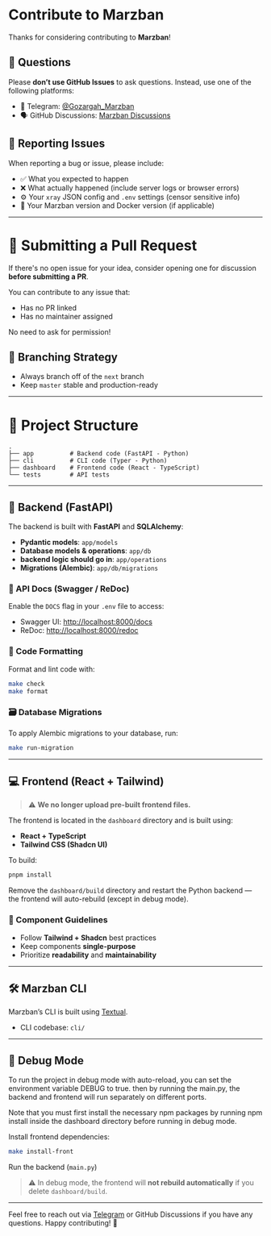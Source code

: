 

# Contribute to Marzban

Thanks for considering contributing to **Marzban**!

## 🙋 Questions

Please **don’t use GitHub Issues** to ask questions. Instead, use one of the following platforms:

* 💬 Telegram: [@Gozargah\_Marzban](https://t.me/gozargah_marzban)
* 🗣️ GitHub Discussions: [Marzban Discussions](https://github.com/gozargah/marzban/discussions)

## 🐞 Reporting Issues

When reporting a bug or issue, please include:

* ✅ What you expected to happen
* ❌ What actually happened (include server logs or browser errors)
* ⚙️ Your `xray` JSON config and `.env` settings (censor sensitive info)
* 🔢 Your Marzban version and Docker version (if applicable)

---

# 🚀 Submitting a Pull Request

If there's no open issue for your idea, consider opening one for discussion **before submitting a PR**.

You can contribute to any issue that:

* Has no PR linked
* Has no maintainer assigned

No need to ask for permission!

## 🔀 Branching Strategy

* Always branch off of the `next` branch
* Keep `master` stable and production-ready

---

# 📁 Project Structure

```text
.
├── app          # Backend code (FastAPI - Python)
├── cli          # CLI code (Typer - Python)
├── dashboard    # Frontend code (React - TypeScript)
└── tests        # API tests
```

---

## 🧠 Backend (FastAPI)

The backend is built with **FastAPI** and **SQLAlchemy**:

* **Pydantic models**: `app/models`
* **Database models & operations**: `app/db`
* **backend logic should go in**: `app/operations`
* **Migrations (Alembic)**: `app/db/migrations`

### 📘 API Docs (Swagger / ReDoc)

Enable the `DOCS` flag in your `.env` file to access:

* Swagger UI: [http://localhost:8000/docs](http://localhost:8000/docs)
* ReDoc: [http://localhost:8000/redoc](http://localhost:8000/redoc)

### 🎯 Code Formatting

Format and lint code with:

```bash
make check
make format
```

### 🗃️ Database Migrations

To apply Alembic migrations to your database, run:

```bash
make run-migration
```

---

## 💻 Frontend (React + Tailwind)

> ⚠️ **We no longer upload pre-built frontend files.**

The frontend is located in the `dashboard` directory and is built using:

* **React + TypeScript**
* **Tailwind CSS (Shadcn UI)**

To build:

```bash
pnpm install
```

Remove the `dashboard/build` directory and restart the Python backend — the frontend will auto-rebuild (except in debug mode).

### 🧩 Component Guidelines

* Follow **Tailwind + Shadcn** best practices
* Keep components **single-purpose**
* Prioritize **readability** and **maintainability**

---

## 🛠️ Marzban CLI

Marzban’s CLI is built using [Textual](https://textual.textualize.io/).

* CLI codebase: `cli/`

---

## 🐛 Debug Mode

To run the project in debug mode with auto-reload, you can set the environment variable DEBUG to true. then by running the main.py, the backend and frontend will run separately on different ports.

Note that you must first install the necessary npm packages by running npm install inside the dashboard directory before running in debug mode.

Install frontend dependencies:

```bash
make install-front
```

Run the backend (`main.py`)

> ⚠️ In debug mode, the frontend will **not rebuild automatically** if you delete `dashboard/build`.

---

Feel free to reach out via [Telegram](https://t.me/gozargah_marzban) or GitHub Discussions if you have any questions. Happy contributing! 🚀
